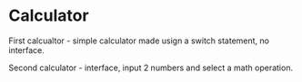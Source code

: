 # Calculator
First calcualtor - simple calculator made usign a switch statement, no interface.

Second calculator - interface, input 2 numbers and select a math operation.

